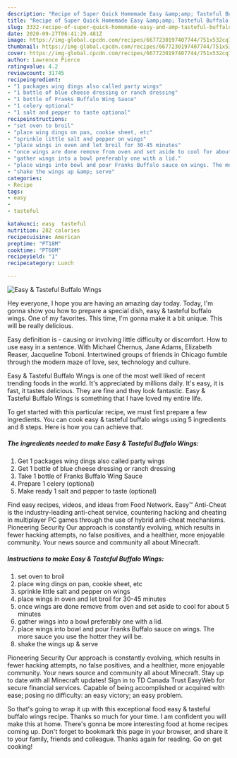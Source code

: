 ```yaml
---
description: "Recipe of Super Quick Homemade Easy &amp;amp; Tasteful Buffalo Wings"
title: "Recipe of Super Quick Homemade Easy &amp;amp; Tasteful Buffalo Wings"
slug: 3332-recipe-of-super-quick-homemade-easy-and-amp-tasteful-buffalo-wings
date: 2020-09-27T06:41:29.481Z
image: https://img-global.cpcdn.com/recipes/6677230197407744/751x532cq70/easy-tasteful-buffalo-wings-recipe-main-photo.jpg
thumbnail: https://img-global.cpcdn.com/recipes/6677230197407744/751x532cq70/easy-tasteful-buffalo-wings-recipe-main-photo.jpg
cover: https://img-global.cpcdn.com/recipes/6677230197407744/751x532cq70/easy-tasteful-buffalo-wings-recipe-main-photo.jpg
author: Lawrence Pierce
ratingvalue: 4.2
reviewcount: 31745
recipeingredient:
- "1 packages wing dings also called party wings"
- "1 bottle of blue cheese dressing or ranch dressing"
- "1 bottle of Franks Buffalo Wing Sauce"
- "1 celery optional"
- "1 salt and pepper to taste optional"
recipeinstructions:
- "set oven to broil"
- "place wing dings on pan, cookie sheet, etc"
- "sprinkle little salt and pepper on wings"
- "place wings in oven and let broil for 30-45 minutes"
- "once wings are done remove from oven and set aside to cool for about 5 minutes"
- "gather wings into a bowl preferably one with a lid."
- "place wings into bowl and pour Franks Buffalo sauce on wings. The more sauce you use the hotter they will be."
- "shake the wings up &amp; serve"
categories:
- Recipe
tags:
- easy
- 
- tasteful

katakunci: easy  tasteful 
nutrition: 282 calories
recipecuisine: American
preptime: "PT18M"
cooktime: "PT60M"
recipeyield: "1"
recipecategory: Lunch

---
```



![Easy &amp; Tasteful Buffalo Wings](https://img-global.cpcdn.com/recipes/6677230197407744/751x532cq70/easy-tasteful-buffalo-wings-recipe-main-photo.jpg)

Hey everyone, I hope you are having an amazing day today. Today, I'm gonna show you how to prepare a special dish, easy &amp; tasteful buffalo wings. One of my favorites. This time, I'm gonna make it a bit unique. This will be really delicious.

Easy definition is - causing or involving little difficulty or discomfort. How to use easy in a sentence. With Michael Chernus, Jane Adams, Elizabeth Reaser, Jacqueline Toboni. Intertwined groups of friends in Chicago fumble through the modern maze of love, sex, technology and culture.

Easy &amp; Tasteful Buffalo Wings is one of the most well liked of recent trending foods in the world. It's appreciated by millions daily. It's easy, it is fast, it tastes delicious. They are fine and they look fantastic. Easy &amp; Tasteful Buffalo Wings is something that I have loved my entire life.


To get started with this particular recipe, we must first prepare a few ingredients. You can cook easy &amp; tasteful buffalo wings using 5 ingredients and 8 steps. Here is how you can achieve that.

<!--inarticleads1-->

##### The ingredients needed to make Easy &amp; Tasteful Buffalo Wings:

1. Get 1 packages wing dings also called party wings
1. Get 1 bottle of blue cheese dressing or ranch dressing
1. Take 1 bottle of Franks Buffalo Wing Sauce
1. Prepare 1 celery (optional)
1. Make ready 1 salt and pepper to taste (optional)


Find easy recipes, videos, and ideas from Food Network. Easy™ Anti-Cheat is the industry-leading anti-cheat service, countering hacking and cheating in multiplayer PC games through the use of hybrid anti-cheat mechanisms. Pioneering Security Our approach is constantly evolving, which results in fewer hacking attempts, no false positives, and a healthier, more enjoyable community. Your news source and community all about Minecraft. 

<!--inarticleads2-->

##### Instructions to make Easy &amp; Tasteful Buffalo Wings:

1. set oven to broil
1. place wing dings on pan, cookie sheet, etc
1. sprinkle little salt and pepper on wings
1. place wings in oven and let broil for 30-45 minutes
1. once wings are done remove from oven and set aside to cool for about 5 minutes
1. gather wings into a bowl preferably one with a lid.
1. place wings into bowl and pour Franks Buffalo sauce on wings. The more sauce you use the hotter they will be.
1. shake the wings up &amp; serve


Pioneering Security Our approach is constantly evolving, which results in fewer hacking attempts, no false positives, and a healthier, more enjoyable community. Your news source and community all about Minecraft. Stay up to date with all Minecraft updates! Sign in to TD Canada Trust EasyWeb for secure financial services. Capable of being accomplished or acquired with ease; posing no difficulty: an easy victory; an easy problem. 

So that's going to wrap it up with this exceptional food easy &amp; tasteful buffalo wings recipe. Thanks so much for your time. I am confident you will make this at home. There's gonna be more interesting food at home recipes coming up. Don't forget to bookmark this page in your browser, and share it to your family, friends and colleague. Thanks again for reading. Go on get cooking!
